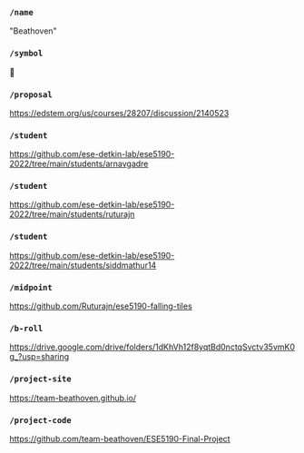 ### `/name`
"Beathoven"
### `/symbol`
🎹
### `/proposal`
https://edstem.org/us/courses/28207/discussion/2140523
### `/student`
https://github.com/ese-detkin-lab/ese5190-2022/tree/main/students/arnavgadre
### `/student`
https://github.com/ese-detkin-lab/ese5190-2022/tree/main/students/ruturajn
### `/student`
https://github.com/ese-detkin-lab/ese5190-2022/tree/main/students/siddmathur14
### `/midpoint`
https://github.com/Ruturajn/ese5190-falling-tiles
### `/b-roll`
https://drive.google.com/drive/folders/1dKhVh12f8yqtBd0nctqSvctv35vmK0g_?usp=sharing
### `/project-site`
https://team-beathoven.github.io/
### `/project-code`
https://github.com/team-beathoven/ESE5190-Final-Project